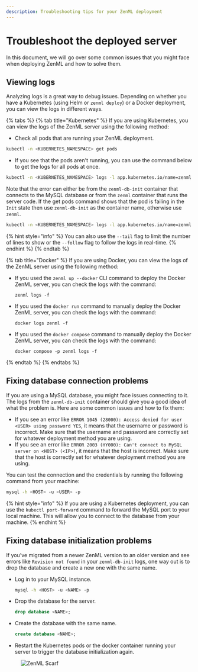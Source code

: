 ```yaml
---
description: Troubleshooting tips for your ZenML deployment
---
```


# Troubleshoot the deployed server

In this document, we will go over some common issues that you might face when deploying ZenML and how to solve them.

## Viewing logs

Analyzing logs is a great way to debug issues. Depending on whether you have a Kubernetes (using Helm or `zenml deploy`)
or a Docker deployment, you can view the logs in different ways.

{% tabs %}
{% tab title="Kubernetes" %}
If you are using Kubernetes, you can view the logs of the ZenML server using the following method:

* Check all pods that are running your ZenML deployment.

```bash
kubectl -n <KUBERNETES_NAMESPACE> get pods
```

* If you see that the pods aren't running, you can use the command below to get the logs for all pods at once.

```bash
kubectl -n <KUBERNETES_NAMESPACE> logs -l app.kubernetes.io/name=zenml
```

Note that the error can either be from the `zenml-db-init` container that connects to the MySQL database or from
the `zenml` container that runs the server code. If the get pods command shows that the pod is failing in the `Init`
state then use `zenml-db-init` as the container name, otherwise use `zenml`.

```bash
kubectl -n <KUBERNETES_NAMESPACE> logs -l app.kubernetes.io/name=zenml -c <CONTAINER_NAME>
```

{% hint style="info" %}
You can also use the `--tail` flag to limit the number of lines to show or the `--follow` flag to follow the logs in
real-time.
{% endhint %}
{% endtab %}

{% tab title="Docker" %}
If you are using Docker, you can view the logs of the ZenML server using the following method:

* If you used the `zenml up --docker` CLI command to deploy the Docker ZenML server, you can check the logs with the
  command:

  ```shell
  zenml logs -f
  ```
* If you used the `docker run` command to manually deploy the Docker ZenML server, you can check the logs with the
  command:

  ```shell
  docker logs zenml -f
  ```
* If you used the `docker compose` command to manually deploy the Docker ZenML server, you can check the logs with the
  command:

  ```shell
  docker compose -p zenml logs -f
  ```

{% endtab %}
{% endtabs %}

## Fixing database connection problems

If you are using a MySQL database, you might face issues connecting to it. The logs from the `zenml-db-init` container
should give you a good idea of what the problem is. Here are some common issues and how to fix them:

* If you see an error like `ERROR 1045 (28000): Access denied for user <USER> using password YES`, it means that the
  username or password is incorrect. Make sure that the username and password are correctly set for whatever deployment
  method you are using.
* If you see an error like `ERROR 2003 (HY000): Can't connect to MySQL server on <HOST> (<IP>)`, it means that the host
  is incorrect. Make sure that the host is correctly set for whatever deployment method you are using.

You can test the connection and the credentials by running the following command from your machine:

```bash
mysql -h <HOST> -u <USER> -p
```

{% hint style="info" %}
If you are using a Kubernetes deployment, you can use the `kubectl port-forward` command to forward the MySQL port to
your local machine. This will allow you to connect to the database from your machine.
{% endhint %}

## Fixing database initialization problems

If you’ve migrated from a newer ZenML version to an older version and see errors like `Revision not found` in
your `zenml-db-init` logs, one way out is to drop the database and create a new one with the same name.

* Log in to your MySQL instance.

  ```bash
  mysql -h <HOST> -u <NAME> -p
  ```
* Drop the database for the server.

  ```sql
  drop database <NAME>;
  ```
* Create the database with the same name.

  ```sql
  create database <NAME>;
  ```
* Restart the Kubernetes pods or the docker container running your server to trigger the database initialization again.

<!-- For scarf -->
<figure><img alt="ZenML Scarf" referrerpolicy="no-referrer-when-downgrade" src="https://static.scarf.sh/a.png?x-pxid=f0b4f458-0a54-4fcd-aa95-d5ee424815bc" /></figure>
